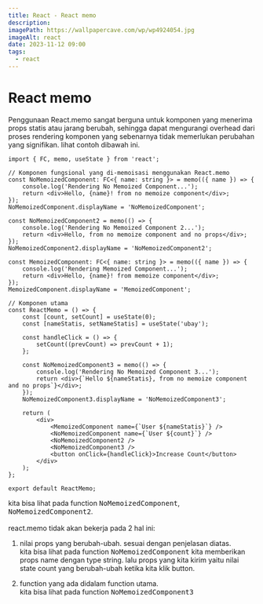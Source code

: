 ```yaml
---
title: React - React memo
description:
imagePath: https://wallpapercave.com/wp/wp4924054.jpg
imageAlt: react
date: 2023-11-12 09:00
tags:
  - react
---
```


# React memo

Penggunaan React.memo sangat berguna untuk komponen yang menerima props statis atau jarang berubah, sehingga dapat mengurangi overhead dari proses rendering komponen yang sebenarnya tidak memerlukan perubahan yang signifikan. lihat contoh dibawah ini.

```tsx title="contoh penggunaan react memo"
import { FC, memo, useState } from 'react';

// Komponen fungsional yang di-memoisasi menggunakan React.memo
const NoMemoizedComponent: FC<{ name: string }> = memo(({ name }) => {
	console.log('Rendering No Memoized Component...');
	return <div>Hello, {name}! from no memoize component</div>;
});
NoMemoizedComponent.displayName = 'NoMemoizedComponent';

const NoMemoizedComponent2 = memo(() => {
	console.log('Rendering No Memoized Component 2...');
	return <div>Hello, from no memoize component and no props</div>;
});
NoMemoizedComponent2.displayName = 'NoMemoizedComponent2';

const MemoizedComponent: FC<{ name: string }> = memo(({ name }) => {
	console.log('Rendering Memoized Component...');
	return <div>Hello, {name}! from memoize component</div>;
});
MemoizedComponent.displayName = 'MemoizedComponent';

// Komponen utama
const ReactMemo = () => {
	const [count, setCount] = useState(0);
	const [nameStatis, setNameStatis] = useState('ubay');

	const handleClick = () => {
		setCount((prevCount) => prevCount + 1);
	};

	const NoMemoizedComponent3 = memo(() => {
		console.log('Rendering No Memoized Component 3...');
		return <div>{`Hello ${nameStatis}, from no memoize component and no props`}</div>;
	});
	NoMemoizedComponent3.displayName = 'NoMemoizedComponent3';

	return (
		<div>
			<MemoizedComponent name={`User ${nameStatis}`} />
			<NoMemoizedComponent name={`User ${count}`} />
			<NoMemoizedComponent2 />
			<NoMemoizedComponent3 />
			<button onClick={handleClick}>Increase Count</button>
		</div>
	);
};

export default ReactMemo;
```

kita bisa lihat pada function <kbd>NoMemoizedComponent</kbd>, <kbd>NoMemoizedComponent2</kbd>. <br/><br/>
react.memo tidak akan bekerja pada 2 hal ini:

1. nilai props yang berubah-ubah. sesuai dengan penjelasan diatas. <br/>
   kita bisa lihat pada function <kbd>NoMemoizedComponent</kbd> kita memberikan props name dengan type string. lalu props yang kita kirim yaitu nilai state count yang berubah-ubah ketika kita klik button.

2. function yang ada didalam function utama. <br/>
   kita bisa lihat pada function <kbd>NoMemoizedComponent3</kbd>
